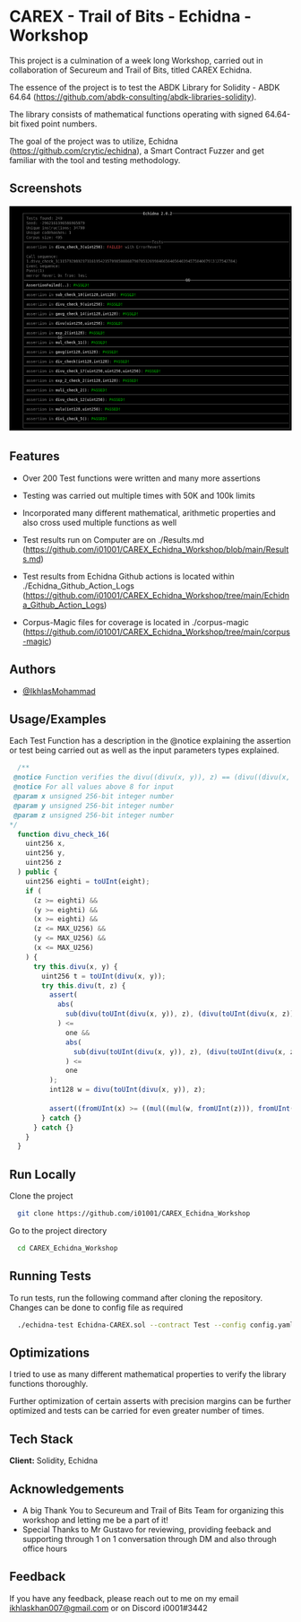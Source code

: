 
# CAREX - Trail of Bits - Echidna - Workshop

This project is a culmination of a week long Workshop, carried out in collaboration of Secureum and Trail of Bits, titled CAREX Echidna. 

The essence of the project is to test the ABDK Library for Solidity - ABDK 64.64 (https://github.com/abdk-consulting/abdk-libraries-solidity).

The library consists of mathematical functions operating with signed 64.64-bit fixed point numbers.

The goal of the project was to utilize, Echidna (https://github.com/crytic/echidna), a Smart Contract Fuzzer and get familiar with the tool and testing methodology.



## Screenshots

![App Screenshot](https://github.com/i01001/CAREX_Echidna_Workshop/blob/main/Echidna%20Test%20Screenshot.png)


## Features

- Over 200 Test functions were written and many more assertions
- Testing was carried out multiple times with 50K and 100k limits
- Incorporated many different mathematical, arithmetic properties and also cross used multiple functions as well 

- Test results run on Computer are on ./Results.md (https://github.com/i01001/CAREX_Echidna_Workshop/blob/main/Results.md)
- Test results from Echidna Github actions is located within ./Echidna_Github_Action_Logs (https://github.com/i01001/CAREX_Echidna_Workshop/tree/main/Echidna_Github_Action_Logs)
- Corpus-Magic files for coverage is located in ./corpus-magic (https://github.com/i01001/CAREX_Echidna_Workshop/tree/main/corpus-magic)

## Authors

- [@IkhlasMohammad](https://github.com/i01001)


## Usage/Examples

Each Test Function has a description in the @notice explaining the assertion or test being carried out as well as the input parameters types explained. 

```javascript
  /**
 @notice Function verifies the divu((divu(x, y)), z) == (divu((divu(x, z)), y. For precision, taken abs difference to be less than 1. 
 @notice For all values above 8 for input
 @param x unsigned 256-bit integer number
 @param y unsigned 256-bit integer number
 @param z unsigned 256-bit integer number
*/
  function divu_check_16(
    uint256 x,
    uint256 y,
    uint256 z
  ) public {
    uint256 eighti = toUInt(eight);
    if (
      (z >= eighti) &&
      (y >= eighti) &&
      (x >= eighti) &&
      (z <= MAX_U256) &&
      (y <= MAX_U256) &&
      (x <= MAX_U256)
    ) {
      try this.divu(x, y) {
        uint256 t = toUInt(divu(x, y));
        try this.divu(t, z) {
          assert(
            abs(
              sub(divu(toUInt(divu(x, y)), z), (divu(toUInt(divu(x, z)), y)))
            ) <=
              one &&
              abs(
                sub(divu(toUInt(divu(x, y)), z), (divu(toUInt(divu(x, z)), y)))
              ) <=
              one
          );
          int128 w = divu(toUInt(divu(x, y)), z);

          assert((fromUInt(x) >= ((mul((mul(w, fromUInt(z))), fromUInt(y))))));
        } catch {}
      } catch {}
    }
  }
```


## Run Locally

Clone the project

```bash
  git clone https://github.com/i01001/CAREX_Echidna_Workshop
```

Go to the project directory

```bash
  cd CAREX_Echidna_Workshop
```


## Running Tests

To run tests, run the following command after cloning the repository. Changes can be done to config file as required

```bash
  ./echidna-test Echidna-CAREX.sol --contract Test --config config.yaml --seq-len 1
```



## Optimizations

I tried to use as many different mathematical properties to verify the library functions thoroughly.

Further optimization of certain asserts with precision margins can be further optimized and tests can be carried for even greater number of times. 

## Tech Stack

**Client:** Solidity, Echidna 




## Acknowledgements

 - A big Thank You to Secureum and Trail of Bits Team for organizing this workshop and letting me be a part of it!
 - Special Thanks to Mr Gustavo for reviewing, providing feeback and supporting through 1 on 1 conversation through DM and also through office hours



## Feedback

If you have any feedback, please reach out to me on my email ikhlaskhan007@gmail.com or on Discord i0001#3442

